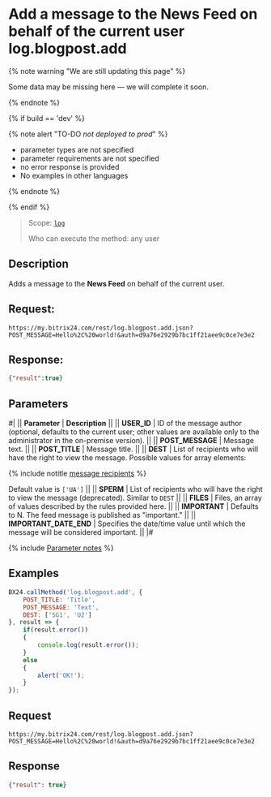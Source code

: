 # Add a message to the News Feed on behalf of the current user log.blogpost.add

{% note warning "We are still updating this page" %}

Some data may be missing here — we will complete it soon.

{% endnote %}

{% if build == 'dev' %}

{% note alert "TO-DO _not deployed to prod_" %}

- parameter types are not specified
- parameter requirements are not specified
- no error response is provided
- No examples in other languages

{% endnote %}

{% endif %}

> Scope: [`log`](../scopes/permissions.md)
>
> Who can execute the method: any user

## Description

Adds a message to the **News Feed** on behalf of the current user.

## Request:

```http
https://my.bitrix24.com/rest/log.blogpost.add.json?POST_MESSAGE=Hello%2C%20world!&auth=d9a76e2929b7bc1ff21aee9c0ce7e3e2
```

## Response:

```json
{"result":true}
```

## Parameters

#|
|| **Parameter** | **Description** ||
|| **USER_ID** | ID of the message author (optional, defaults to the current user; other values are available only to the administrator in the on-premise version). ||
|| **POST_MESSAGE** | Message text. ||
|| **POST_TITLE** | Message title. ||
|| **DEST** | List of recipients who will have the right to view the message. Possible values for array elements:

{% include notitle [message recipients](./_includes/log-recepients.md) %}

Default value is `['UA']` ||
|| **SPERM** | List of recipients who will have the right to view the message (deprecated). Similar to `DEST` ||
|| **FILES** | Files, an array of values described by the rules provided here. ||
|| **IMPORTANT** | Defaults to N. The feed message is published as "important." ||
|| **IMPORTANT_DATE_END** | Specifies the date/time value until which the message will be considered important. ||
|#

{% include [Parameter notes](../../_includes/required.md) %}

## Examples

```js
BX24.callMethod('log.blogpost.add', {
    POST_TITLE: 'Title',
    POST_MESSAGE: 'Text',
    DEST: ['SG1', 'U2']
}, result => {
    if(result.error())
    {
        console.log(result.error());
    }
    else
    {
        alert('OK!');
    }
});
```

## Request

```http
https://my.bitrix24.com/rest/log.blogpost.add.json?POST_MESSAGE=Hello%2C%20world!&auth=d9a76e2929b7bc1ff21aee9c0ce7e3e2
```

## Response

```json
{"result": true}
```